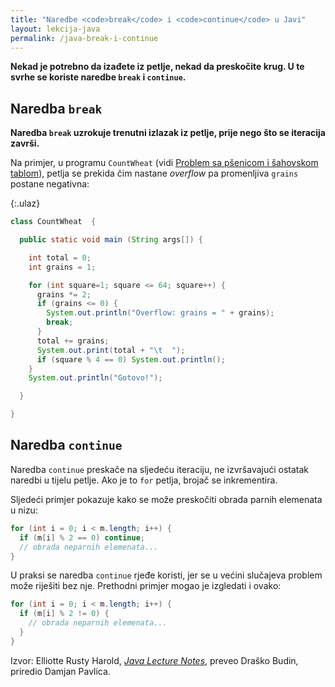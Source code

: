 ```yaml
---
title: "Naredbe <code>break</code> i <code>continue</code> u Javi"
layout: lekcija-java
permalink: /java-break-i-continue
---
```


**Nekad je potrebno da izađete iz petlje, nekad da preskočite krug. U te svrhe se koriste naredbe `break` i `continue`.**

## Naredba `break`

**Naredba `break` uzrokuje trenutni izlazak iz petlje, prije nego što se iteracija završi.**

Na primjer, u programu `CountWheat` (vidi [Problem sa pšenicom i šahovskom tablom](https://sr.wikipedia.org/sr-el/%D0%9F%D1%80%D0%BE%D0%B1%D0%BB%D0%B5%D0%BC_%D1%81%D0%B0_%D0%BF%D1%88%D0%B5%D0%BD%D0%B8%D1%86%D0%BE%D0%BC_%D0%B8_%D1%88%D0%B0%D1%85%D0%BE%D0%B2%D1%81%D0%BA%D0%BE%D0%BC_%D1%82%D0%B0%D0%B1%D0%BB%D0%BE%D0%BC)), petlja se prekida čim nastane *overflow* pa promenljiva `grains` postane negativna:

{:.ulaz}
```java
class CountWheat  {

  public static void main (String args[]) {

    int total = 0;
    int grains = 1;

    for (int square=1; square <= 64; square++) {
      grains *= 2;
      if (grains <= 0) {
        System.out.println("Overflow: grains = " + grains);
        break;
      }
      total += grains;
      System.out.print(total + "\t  ");
      if (square % 4 == 0) System.out.println();
    }
    System.out.println("Gotovo!");

  }

}
```

## Naredba `continue`

Naredba `continue` preskače na sljedeću iteraciju, ne izvršavajući ostatak naredbi u tijelu petlje. Ako je to `for` petlja, brojač se inkrementira.

Sljedeći primjer pokazuje kako se može preskočiti obrada parnih elemenata u nizu:

```java
for (int i = 0; i < m.length; i++) {
  if (m[i] % 2 == 0) continue;
  // obrada neparnih elemenata...
}
```

U praksi se naredba `continue` rjeđe koristi, jer se u većini slučajeva problem može riješiti bez nje. Prethodni primjer mogao je izgledati i ovako:

```java
for (int i = 0; i < m.length; i++) {
  if (m[i] % 2 != 0) {
    // obrada neparnih elemenata...
  }
}
```


Izvor: Elliotte Rusty Harold, *[Java Lecture Notes](//www.cafeaulait.org/course/index.html)*, preveo Draško Budin, priredio Damjan Pavlica.
